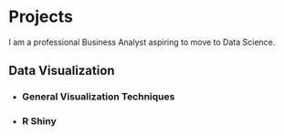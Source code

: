 # Projects #


I am a professional Business Analyst aspiring to move to Data Science.

## Data Visualization ##

  * ### General Visualization Techniques
  
  * ### R Shiny 
